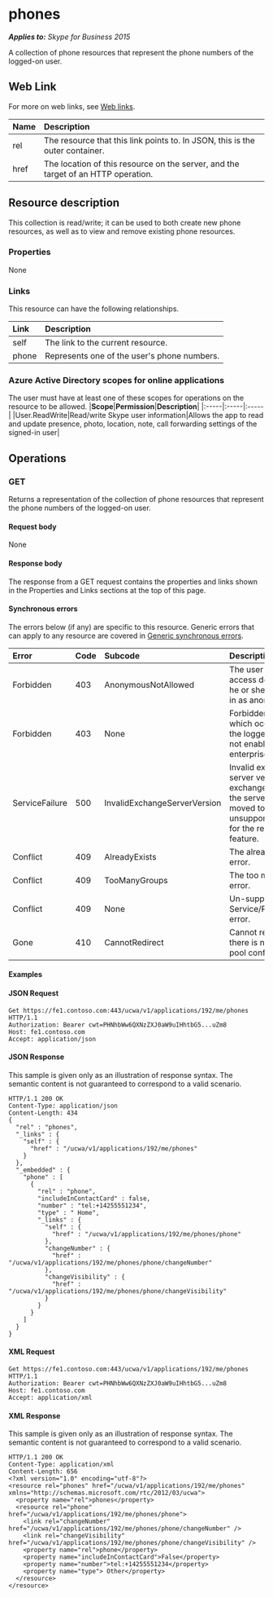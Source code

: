 # phones

 _**Applies to:** Skype for Business 2015_


A collection of phone resources that represent the phone numbers of the logged-on user.
            

## Web Link
<a name = "sectionSection0"> </a>

For more on web links, see [Web links](WebLinks.md).


|**Name**|**Description**|
|:-----|:-----|
|rel|The resource that this link points to. In JSON, this is the outer container.|
|href|The location of this resource on the server, and the target of an HTTP operation.|

## Resource description
<a name = "sectionSection1"> </a>

This collection is read/write; it can be used to both create new phone resources, as well as to view and remove existing phone resources.

### Properties



None

### Links



This resource can have the following relationships.

|**Link**|**Description**|
|:-----|:-----|
|self|The link to the current resource.|
|phone|Represents one of the user's phone numbers.|

### Azure Active Directory scopes for online applications



The user must have at least one of these scopes for operations on the resource to be allowed.
|**Scope**|**Permission**|**Description**|
|:-----|:-----|:-----|
|User.ReadWrite|Read/write Skype user information|Allows the app to read and update presence, photo, location, note, call forwarding settings of the signed-in user|

## Operations



<a name="sectionSection2"></a>

### GET




Returns a representation of the collection of phone resources that represent the phone numbers of the logged-on user.

#### Request body



None


#### Response body



The response from a GET request contains the properties and links shown in the Properties and Links sections at the top of this page.

#### Synchronous errors



The errors below (if any) are specific to this resource. Generic errors that can apply to any resource are covered in [Generic synchronous errors](GenericSynchronousErrors.md).

|**Error**|**Code**|**Subcode**|**Description**|
|:-----|:-----|:-----|:-----|
|Forbidden|403|AnonymousNotAllowed|The user cannot access delegates as he or she has signed in as anonymous.|
|Forbidden|403|None|Forbidden exception which occurs when the logged in user is not enabled for enterprise voice.|
|ServiceFailure|500|InvalidExchangeServerVersion|Invalid exchange server version.The exchange mailbox of the server might have moved to an unsupported version for the required feature.|
|Conflict|409|AlreadyExists|The already exists error.|
|Conflict|409|TooManyGroups|The too many groups error.|
|Conflict|409|None|Un-supported Service/Resource/API error.|
|Gone|410|CannotRedirect|Cannot redirect since there is no back up pool configured.|

#### Examples




#### JSON Request




```
Get https://fe1.contoso.com:443/ucwa/v1/applications/192/me/phones HTTP/1.1
Authorization: Bearer cwt=PHNhbWw6QXNzZXJ0aW9uIHhtbG5...uZm8
Host: fe1.contoso.com
Accept: application/json

```


#### JSON Response



This sample is given only as an illustration of response syntax. The semantic content is not guaranteed to correspond to a valid scenario.
```
HTTP/1.1 200 OK
Content-Type: application/json
Content-Length: 434
{
  "rel" : "phones",
  "_links" : {
    "self" : {
      "href" : "/ucwa/v1/applications/192/me/phones"
    }
  },
  "_embedded" : {
    "phone" : [
      {
        "rel" : "phone",
        "includeInContactCard" : false,
        "number" : "tel:+14255551234",
        "type" : " Home",
        "_links" : {
          "self" : {
            "href" : "/ucwa/v1/applications/192/me/phones/phone"
          },
          "changeNumber" : {
            "href" : "/ucwa/v1/applications/192/me/phones/phone/changeNumber"
          },
          "changeVisibility" : {
            "href" : "/ucwa/v1/applications/192/me/phones/phone/changeVisibility"
          }
        }
      }
    ]
  }
}
```


#### XML Request




```
Get https://fe1.contoso.com:443/ucwa/v1/applications/192/me/phones HTTP/1.1
Authorization: Bearer cwt=PHNhbWw6QXNzZXJ0aW9uIHhtbG5...uZm8
Host: fe1.contoso.com
Accept: application/xml

```


#### XML Response



This sample is given only as an illustration of response syntax. The semantic content is not guaranteed to correspond to a valid scenario.
```
HTTP/1.1 200 OK
Content-Type: application/xml
Content-Length: 656
<?xml version="1.0" encoding="utf-8"?>
<resource rel="phones" href="/ucwa/v1/applications/192/me/phones" xmlns="http://schemas.microsoft.com/rtc/2012/03/ucwa">
  <property name="rel">phones</property>
  <resource rel="phone" href="/ucwa/v1/applications/192/me/phones/phone">
    <link rel="changeNumber" href="/ucwa/v1/applications/192/me/phones/phone/changeNumber" />
    <link rel="changeVisibility" href="/ucwa/v1/applications/192/me/phones/phone/changeVisibility" />
    <property name="rel">phone</property>
    <property name="includeInContactCard">False</property>
    <property name="number">tel:+14255551234</property>
    <property name="type"> Other</property>
  </resource>
</resource>
```


